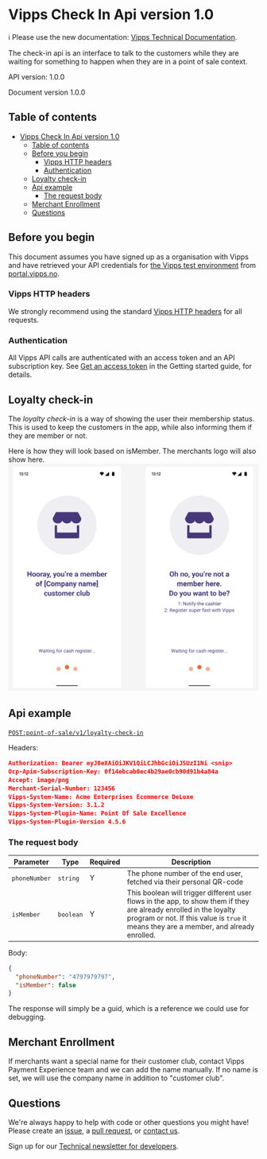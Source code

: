 <!-- START_METADATA
---
title: API Guide
sidebar_position: 30
---
END_METADATA -->

# Vipps Check In Api version 1.0
<!-- START_COMMENT -->

ℹ️ Please use the new documentation:
[Vipps Technical Documentation](https://vippsas.github.io/vipps-developer-docs/).

<!-- END_COMMENT -->

The check-in api is an interface to talk to the customers while they are waiting for something to happen when they are in a point of sale context. 

API version: 1.0.0

Document version 1.0.0

<!-- START_TOC -->

## Table of contents

- [Vipps Check In Api version 1.0](#vipps-check-in-api-version-10)
  - [Table of contents](#table-of-contents)
  - [Before you begin](#before-you-begin)
    - [Vipps HTTP headers](#vipps-http-headers)
    - [Authentication](#authentication)
  - [Loyalty check-in](#loyalty-check-in)
  - [Api example](#api-example)
    - [The request body](#the-request-body)
  - [Merchant Enrollment](#merchant-enrollment)
  - [Questions](#questions)

<!-- END_TOC -->

## Before you begin

This document assumes you have signed up as a organisation with Vipps and have
retrieved your API credentials for
[the Vipps test environment](https://vippsas.github.io/vipps-developer-docs/docs/vipps-developers/test-environment)
from
[portal.vipps.no](https://portal.vipps.no).

### Vipps HTTP headers

We strongly recommend using the standard
[Vipps HTTP headers](https://vippsas.github.io/vipps-developer-docs/docs/vipps-developers/common-topics/http-headers)
for all requests.

### Authentication

All Vipps API calls are authenticated with an access token and an API subscription key.
See
[Get an access token](https://vippsas.github.io/vipps-developer-docs/docs/vipps-developers/vipps-getting-started#get-an-access-token)
in the Getting started guide, for details.

## Loyalty check-in

The *loyalty check-in* is a way of showing the user their membership status. This is used to keep the customers in the app, while also informing them if they are member or not.

Here is how they will look based on isMember. The merchants logo will also show here.
![Loyalty Flow](images/loyalty_check_in.png)

## Api example

[`POST:point-of-sale/v1/loyalty-check-in`](https://vippsas.github.io/vipps-developer-docs/api/check-in#tag/point-of-sale/operation/initiateLoyaltyCheckIn)

Headers:

```json
Authorization: Bearer eyJ0eXAiOiJKV1QiLCJhbGciOiJSUzI1Ni <snip>
Ocp-Apim-Subscription-Key: 0f14ebcab0ec4b29ae0cb90d91b4a84a
Accept: image/png
Merchant-Serial-Number: 123456
Vipps-System-Name: Acme Enterprises Ecommerce DeLuxe
Vipps-System-Version: 3.1.2
Vipps-System-Plugin-Name: Point Of Sale Excellence
Vipps-System-Plugin-Version 4.5.6
```

### The request body
| Parameter            | Type     | Required | Description                                                                   |
| -------------------- | -------- | -------- | ----------------------------------------------------------------------------- |
| `phoneNumber`        | `string` | Y        | The phone number of the end user, fetched via their personal QR-code                      |
| `isMember`           | `boolean` | Y        | This boolean will trigger different user flows in the app, to show them if they are already enrolled in the loyalty program or not. If this value is `true` it means they are a member, and already enrolled.                                          |


Body:

```json
{
  "phoneNumber": "4797979797",
  "isMember": false
}
```

The response will simply be a guid, which is a reference we could use for debugging.

## Merchant Enrollment

If merchants want a special name for their customer club, contact Vipps Payment Experience team and we can add the name manually. If no name is set, we will use the company name in addition to "customer club".

## Questions

We're always happy to help with code or other questions you might have!
Please create an [issue](https://github.com/vippsas/vipps-check-in-api/issues),
a [pull request](https://github.com/vippsas/vipps-check-in-api/pulls),
or [contact us](https://vippsas.github.io/vipps-developer-docs/docs/vipps-developers/contact).

Sign up for our [Technical newsletter for developers](https://vippsas.github.io/vipps-developer-docs/docs/vipps-developers/newsletters).
